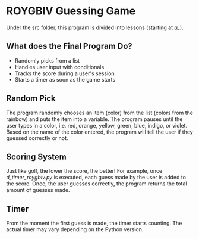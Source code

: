 # ROYGBIV Guessing Game  

Under the src folder, this program is divided into lessons (starting at *a_*).  

## What does the Final Program Do?  

* Randomly picks from a list  
* Handles user input with conditionals  
* Tracks the score during a user's session  
* Starts a timer as soon as the game starts  

## Random Pick  

The program randomly chooses an item (color) from the list (colors from the rainbow) and puts the item into a variable. The program pauses until the user types in a color, i.e. red, orange, yellow, green, blue, indigo, or violet. Based on the name of the color entered, the program will tell the user if they guessed correctly or not.  

## Scoring System  

Just like golf, the lower the score, the better! For example, once *d_timer_roygbiv.py* is executed, each guess made by the user is added to the score. Once, the user guesses correctly, the program returns the total amount of guesses made.  

## Timer  

From the moment the first guess is made, the timer starts counting. The actual timer may vary depending on the Python version.  
